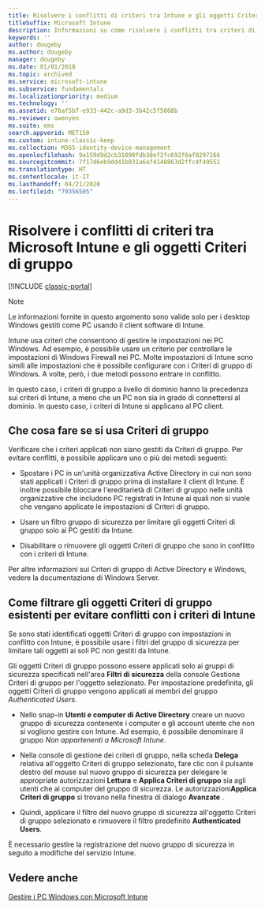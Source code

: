 ```yaml
---
title: Risolvere i conflitti di criteri tra Intune e gli oggetti Criteri di gruppo
titleSuffix: Microsoft Intune
description: Informazioni su come risolvere i conflitti tra criteri di configurazione di Intune e criteri di gruppo.
keywords: ''
author: dougeby
ms.author: dougeby
manager: dougeby
ms.date: 01/01/2018
ms.topic: archived
ms.service: microsoft-intune
ms.subservice: fundamentals
ms.localizationpriority: medium
ms.technology: ''
ms.assetid: e76af5b7-e933-442c-a9d3-3b42c5f5868b
ms.reviewer: owenyen
ms.suite: ems
search.appverid: MET150
ms.custom: intune-classic-keep
ms.collection: M365-identity-device-management
ms.openlocfilehash: 9a159d9d2cb31090fdb38ef2fc692f6af0297166
ms.sourcegitcommit: 7f17d6eb9dd41b031a6af4148863d2ffc4f49551
ms.translationtype: HT
ms.contentlocale: it-IT
ms.lasthandoff: 04/21/2020
ms.locfileid: "79356505"
---
```

# <a name="resolve-group-policy-objects-gpo-and-microsoft-intune-policy-conflicts"></a>Risolvere i conflitti di criteri tra Microsoft Intune e gli oggetti Criteri di gruppo

[!INCLUDE [classic-portal](../includes/classic-portal.md)]

> [!NOTE]
> Le informazioni fornite in questo argomento sono valide solo per i desktop Windows gestiti come PC usando il client software di Intune.

Intune usa criteri che consentono di gestire le impostazioni nei PC Windows. Ad esempio, è possibile usare un criterio per controllare le impostazioni di Windows Firewall nei PC. Molte impostazioni di Intune sono simili alle impostazioni che è possibile configurare con i Criteri di gruppo di Windows. A volte, però, i due metodi possono entrare in conflitto.

In questo caso, i criteri di gruppo a livello di dominio hanno la precedenza sui criteri di Intune, a meno che un PC non sia in grado di connettersi al dominio. In questo caso, i criteri di Intune si applicano al PC client.

## <a name="what-to-do-if-you-are-using-group-policy"></a>Che cosa fare se si usa Criteri di gruppo
Verificare che i criteri applicati non siano gestiti da Criteri di gruppo. Per evitare conflitti, è possibile applicare uno o più dei metodi seguenti:

- Spostare i PC in un'unità organizzativa Active Directory in cui non sono stati applicati i Criteri di gruppo prima di installare il client di Intune. È inoltre possibile bloccare l'ereditarietà di Criteri di gruppo nelle unità organizzative che includono PC registrati in Intune ai quali non si vuole che vengano applicate le impostazioni di Criteri di gruppo.

- Usare un filtro gruppo di sicurezza per limitare gli oggetti Criteri di gruppo solo ai PC gestiti da Intune.

- Disabilitare o rimuovere gli oggetti Criteri di gruppo che sono in conflitto con i criteri di Intune.

Per altre informazioni sui Criteri di gruppo di Active Directory e Windows, vedere la documentazione di Windows Server.

## <a name="how-to-filter-existing-gpos-to-avoid-conflicts-with-intune-policy"></a>Come filtrare gli oggetti Criteri di gruppo esistenti per evitare conflitti con i criteri di Intune
Se sono stati identificati oggetti Criteri di gruppo con impostazioni in conflitto con Intune, è possibile usare i filtri del gruppo di sicurezza per limitare tali oggetti ai soli PC non gestiti da Intune.

<!--- ### Use WMI filters
WMI filters selectively apply GPOs to computers that satisfy the conditions of a query. To apply a WMI filter, deploy a WMI class instance to all PCs in the enterprise before you enroll any PCs in the Intune service.

#### To apply WMI filters to a GPO

1. Create a management object file by copying and pasting the following into a text file, and then saving it to a convenient location as **WIT.mof**. The file contains the WMI class instance that you deploy to PCs that you want to enroll in the Intune service.

    ```
    //Beginning of MOF file.
    #pragma classflags("forceupdate")
    #pragma namespace ("\\\\.\\Root")
    instance of __Namespace
    {
       Name = "WindowsIntune";
    };

    #pragma namespace ("\\\\.\\Root\\WindowsIntune")
    [
       Description("This class defines Microsoft Intune common properties")
    ]
    class WindowsIntune_ManagedNode
    {
       [ read, Description("This defines whether Microsoft Intune Policy is enabled"): DisableOverride ToSubClass ]
       boolean WindowsIntunePolicyEnabled;
       [ read, key, Description("This property defines the version." "Example: 1.0"): ToSubClass ]
       string Version;
    };

    instance of WindowsIntune_ManagedNode
    {
       Version = "1.0";
       WindowsIntunePolicyEnabled = 1;
    };
    ```

2. Use either a startup script or Group Policy to deploy the file. The following is the deployment command for the startup script. The WMI class instance must be deployed before you enroll client PCs in the Intune service.

    **C:/Windows/System32/Wbem/MOFCOMP &lt;path to MOF file&gt;\wit.mof**

3. Run either of the following commands to create the WMI filters, depending on whether the GPO you want to filter applies to PCs that are managed by using Intune or to PCs that are not managed by using Intune.

    - For GPOs that apply to PCs that are not managed by using Intune, use the following:

        ```
        Namespace:root\WindowsIntune
        Query:  SELECT WindowsIntunePolicyEnabled FROM WindowsIntune_ManagedNode WHERE WindowsIntunePolicyEnabled=0
        ```

    - For GPOs that apply to PCs that are managed by Intune, use the following:

        ```
        Namespace:root\WindowsIntune
        Query:  SELECT WindowsIntunePolicyEnabled FROM WindowsIntune_ManagedNode WHERE WindowsIntunePolicyEnabled=1
        ```

4. Edit the GPO in the Group Policy Management console to apply the WMI filter that you created in the previous step.

    - For GPOs that should apply only to PCs that you want to manage by using Intune, apply the filter **WindowsIntunePolicyEnabled=1**.

    - For GPOs that should apply only to PCs that you do not want to manage by using Intune, apply the filter **WindowsIntunePolicyEnabled=0**.

For more information about how to apply WMI filters in Group Policy, see the blog post [Security Filtering, WMI Filtering, and Item-level Targeting in Group Policy Preferences](https://go.microsoft.com/fwlink/?LinkId=177883). --->


Gli oggetti Criteri di gruppo possono essere applicati solo ai gruppi di sicurezza specificati nell'area **Filtri di sicurezza** della console Gestione Criteri di gruppo per l'oggetto selezionato. Per impostazione predefinita, gli oggetti Criteri di gruppo vengono applicati ai membri del gruppo *Authenticated Users*.

- Nello snap-in **Utenti e computer di Active Directory** creare un nuovo gruppo di sicurezza contenente i computer e gli account utente che non si vogliono gestire con Intune. Ad esempio, è possibile denominare il gruppo *Non appartenenti a Microsoft Intune*.

- Nella console di gestione dei criteri di gruppo, nella scheda **Delega** relativa all'oggetto Criteri di gruppo selezionato, fare clic con il pulsante destro del mouse sul nuovo gruppo di sicurezza per delegare le appropriate autorizzazioni **Lettura** e **Applica Criteri di gruppo** sia agli utenti che ai computer del gruppo di sicurezza. Le autorizzazioni**Applica Criteri di gruppo** si trovano nella finestra di dialogo **Avanzate** .

- Quindi, applicare il filtro del nuovo gruppo di sicurezza all'oggetto Criteri di gruppo selezionato e rimuovere il filtro predefinito **Authenticated Users**.

È necessario gestire la registrazione del nuovo gruppo di sicurezza in seguito a modifiche del servizio Intune.

## <a name="see-also"></a>Vedere anche
[Gestire i PC Windows con Microsoft Intune](manage-windows-pcs-with-microsoft-intune.md)
